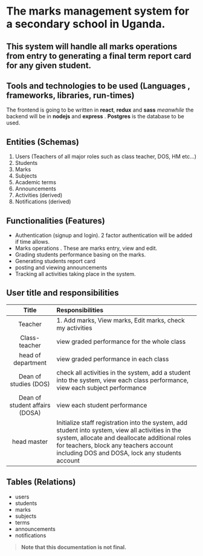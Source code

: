 # The  marks management system for a  secondary school in Uganda.
## This system will handle all marks operations from entry to generating a final  term report card for any given student.
## Tools and technologies to be used (Languages , frameworks, libraries, run-times)
 The frontend is going to be written in **react**, **redux** and **sass** *meanwhile*  the backend will be  in **nodejs** and **express** . **Postgres** is the database to be used.

## Entities (Schemas)
1.  Users (Teachers of all major roles such as class teacher, DOS, HM etc...)
1. Students
1. Marks
1. Subjects
1. Academic terms
1. Announcements
1. Activities (derived)
1. Notifications (derived)

## Functionalities (Features)
- Authentication (signup and login). 2 factor authentication will be added if time allows.
- Marks operations . These are marks entry, view and edit.
- Grading students performance basing on the marks.
- Generating students report card
- posting and viewing announcements 
- Tracking all activities taking place in the system.

## User title and responsibilities
| Title | Responsibilities |
| :---: | :--- |
| Teacher | 1. Add marks, View marks, Edit marks, check my activities |
| Class-teacher | view graded performance for the whole class |
| head of department | view graded performance in each class |
| Dean of studies (DOS) | check all activities in the system, add a student into the system, view each class performance, view each subject performance |
| Dean of student affairs (DOSA) | view each student performance |
| head master  | Initialize staff registration into the system, add student into system, view all activities in the system, allocate and deallocate additional roles for teachers, block any teachers account including DOS and DOSA, lock any students account |


## Tables (Relations)
- users
- students
- marks
- subjects
- terms
- announcements
- notifications

>  **Note that this documentation is not final.**

 



